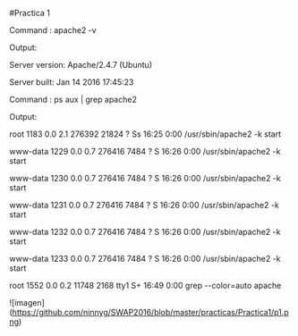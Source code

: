 #Practica 1

Command : apache2 -v

Output:

Server version: Apache/2.4.7 (Ubuntu)

Server built:   Jan 14 2016 17:45:23

Command : ps aux | grep apache2

Output:

root      1183  0.0  2.1 276392 21824 ?        Ss   16:25   0:00 /usr/sbin/apache2 -k start

www-data  1229  0.0  0.7 276416  7484 ?        S    16:26   0:00 /usr/sbin/apache2 -k start

www-data  1230  0.0  0.7 276416  7484 ?        S    16:26   0:00 /usr/sbin/apache2 -k start

www-data  1231  0.0  0.7 276416  7484 ?        S    16:26   0:00 /usr/sbin/apache2 -k start

www-data  1232  0.0  0.7 276416  7484 ?        S    16:26   0:00 /usr/sbin/apache2 -k start

www-data  1233  0.0  0.7 276416  7484 ?        S    16:26   0:00 /usr/sbin/apache2 -k start

root      1552  0.0  0.2  11748  2168 tty1     S+   16:49   0:00 grep --color=auto apache


![imagen] (https://github.com/ninnyg/SWAP2016/blob/master/practicas/Practica1/p1.png)

